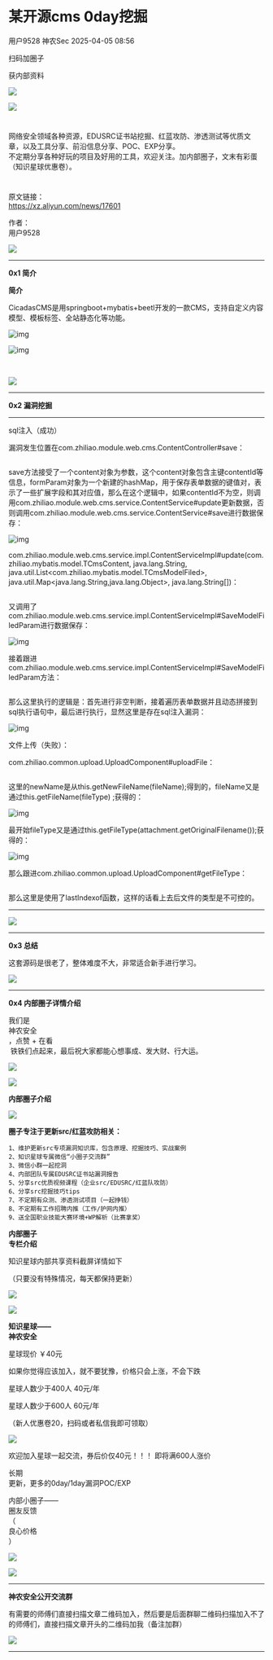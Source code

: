 #  某开源cms 0day挖掘   
用户9528  神农Sec   2025-04-05 08:56  
  
扫码加圈子  
  
获内部资料  
  
![](https://mmbiz.qpic.cn/sz_mmbiz_jpg/b7iaH1LtiaKWXLicr9MthUBGib1nvDibDT4r6iaK4cQvn56iako5nUwJ9MGiaXFdhNMurGdFLqbD9Rs3QxGrHTAsWKmc1w/640?wx_fmt=jpeg&from=appmsg "")  
  
  
![](https://mmbiz.qpic.cn/mmbiz_png/b96CibCt70iaaJcib7FH02wTKvoHALAMw4fchVnBLMw4kTQ7B9oUy0RGfiacu34QEZgDpfia0sVmWrHcDZCV1Na5wDQ/640?wx_fmt=png&wxfrom=13&wx_lazy=1&wx_co=1&tp=wxpic "")  
  
  
#   
  
网络安全领域各种资源，EDUSRC证书站挖掘、红蓝攻防、渗透测试等优质文章，以及工具分享、前沿信息分享、POC、EXP分享。  
不定期分享各种好玩的项目及好用的工具，欢迎关注。加内部圈子，文末有彩蛋（知识星球优惠卷）。  
#   
  
原文链接：  
https://xz.aliyun.com/news/17601  
  
作者：  
用户9528  
  
![](https://mmbiz.qpic.cn/mmbiz_png/iabIwdjuHp2VkevXU9Iiad0pl0dnkk6GmAQNiaqmb1kKX2NGKhaGF7m8UicdyCp9agykgzj7pNN1oEw4b3QLvFbibzQ/640?wx_fmt=png&from=appmsg&wxfrom=13&wx_lazy=1&wx_co=1&tp=wxpic "")  
  
****  
**0x1 简介**  
  
**简介**  
  
CicadasCMS是用springboot+mybatis+beetl开发的一款CMS，支持自定义内容模型、模板标签、全站静态化等功能。  
  
![img](https://mmbiz.qpic.cn/sz_mmbiz_png/b7iaH1LtiaKWW11L0Qwfx1ehYqNViagSco8PxvRXWM4SUrDLhjnPV56P59Mj6Ixobk23DZy4u0gpM7IULtX7X6Zjg/640?wx_fmt=png&from=appmsg "")  
  
  
![img](https://mmbiz.qpic.cn/sz_mmbiz_png/b7iaH1LtiaKWW11L0Qwfx1ehYqNViagSco8jucbCZInoYc1yxlQgMicarJOWarueibtiaNwdXaqmpiaicLc25jslDq5iazg/640?wx_fmt=png&from=appmsg "")  
  
  
   
  
  
![](https://mmbiz.qpic.cn/mmbiz_png/iabIwdjuHp2VkevXU9Iiad0pl0dnkk6GmAQNiaqmb1kKX2NGKhaGF7m8UicdyCp9agykgzj7pNN1oEw4b3QLvFbibzQ/640?wx_fmt=png&from=appmsg&wxfrom=13&wx_lazy=1&wx_co=1&tp=wxpic "")  
  
****  
**0x2 漏洞挖掘**  
  
  
****  
  
sql注入（成功）  
  
漏洞发生位置在com.zhiliao.module.web.cms.ContentController#save：  
```
```  
  
save方法接受了一个content对象为参数，这个content对象包含主键contentId等信息，formParam对象为一个新建的hashMap，用于保存表单数据的键值对，表示了一些扩展字段和其对应值，那么在这个逻辑中，如果contentId不为空，则调用com.zhiliao.module.web.cms.service.ContentService#update更新数据，否则调用com.zhiliao.module.web.cms.service.ContentService#save进行数据保存：  
  
![img](https://mmbiz.qpic.cn/sz_mmbiz_png/b7iaH1LtiaKWW11L0Qwfx1ehYqNViagSco8DsWmltZwVsl09ehBYGicFjJSu0s0vc10ZELOZtocPicpibacpVOn4zgZQ/640?wx_fmt=png&from=appmsg "")  
  
  
com.zhiliao.module.web.cms.service.impl.ContentServiceImpl#update(com.zhiliao.mybatis.model.TCmsContent, java.lang.String, java.util.List<com.zhiliao.mybatis.model.TCmsModelFiled>, java.util.Map<java.lang.String,java.lang.Object>, java.lang.String[])：  
```
```  
  
又调用了com.zhiliao.module.web.cms.service.impl.ContentServiceImpl#SaveModelFiledParam进行数据保存：  
  
![img](https://mmbiz.qpic.cn/sz_mmbiz_png/b7iaH1LtiaKWW11L0Qwfx1ehYqNViagSco8dUDBbEh65fNScyQt25pj0PRPq127sZSjVqCZVRyNheL6mtdkg3kpdg/640?wx_fmt=png&from=appmsg "")  
  
  
接着跟进com.zhiliao.module.web.cms.service.impl.ContentServiceImpl#SaveModelFiledParam方法：  
```
```  
  
那么这里执行的逻辑是：首先进行非空判断，接着遍历表单数据并且动态拼接到sql执行语句中，最后进行执行，显然这里是存在sql注入漏洞：  
  
![img](https://mmbiz.qpic.cn/sz_mmbiz_png/b7iaH1LtiaKWW11L0Qwfx1ehYqNViagSco8YG53UQBHeNictQcKX5WCPXXicYSicAMicMFibOQEfUQzjU3RYgct11YtrNQ/640?wx_fmt=png&from=appmsg "")  
  
  
文件上传（失败）：  
  
com.zhiliao.common.upload.UploadComponent#uploadFile：  
```
```  
  
这里的newName是从this.getNewFileName(fileName);得到的，fileName又是通过this.getFileName(fileType) ;获得的：  
  
![img](https://mmbiz.qpic.cn/sz_mmbiz_png/b7iaH1LtiaKWW11L0Qwfx1ehYqNViagSco8xfxwGGPsctxhJZZTJepC1pqt8drvH8E0DVF2PH0BH3XAeaicZA2nCrQ/640?wx_fmt=png&from=appmsg "")  
  
  
最开始fileType又是通过this.getFileType(attachment.getOriginalFilename());获得的：  
  
![img](https://mmbiz.qpic.cn/sz_mmbiz_png/b7iaH1LtiaKWW11L0Qwfx1ehYqNViagSco8RFRTQXTHj6duthrVibfwAaTVygsIeFwWuXCqqmeWsA2rmN57dw6CWQw/640?wx_fmt=png&from=appmsg "")  
  
  
那么跟进com.zhiliao.common.upload.UploadComponent#getFileType：  
```
```  
  
那么这里是使用了lastIndexof函数，这样的话看上去后文件的类型是不可控的。  
  
****  
![](https://mmbiz.qpic.cn/mmbiz_png/iabIwdjuHp2VkevXU9Iiad0pl0dnkk6GmAQNiaqmb1kKX2NGKhaGF7m8UicdyCp9agykgzj7pNN1oEw4b3QLvFbibzQ/640?wx_fmt=png&from=appmsg&wxfrom=13&wx_lazy=1&wx_co=1&tp=wxpic "")  
  
****  
**0x3 总结**  
  
  
  
这套源码是很老了，整体难度不大，非常适合新手进行学习。  
  
  
  
![](https://mmbiz.qpic.cn/mmbiz_png/iabIwdjuHp2VkevXU9Iiad0pl0dnkk6GmAQNiaqmb1kKX2NGKhaGF7m8UicdyCp9agykgzj7pNN1oEw4b3QLvFbibzQ/640?wx_fmt=png&from=appmsg&wxfrom=13&wx_lazy=1&wx_co=1&tp=wxpic "")  
  
****  
**0x4 内部圈子详情介绍**  
  
我们是  
神农安全  
，点赞 + 在看  
 铁铁们点起来，最后祝大家都能心想事成、发大财、行大运。  
  
![](https://mmbiz.qpic.cn/mmbiz_png/mngWTkJEOYJDOsevNTXW8ERI6DU2dZSH3Wd1AqGpw29ibCuYsmdMhUraS4MsYwyjuoB8eIFIicvoVuazwCV79t8A/640?wx_fmt=png&tp=wxpic&wxfrom=5&wx_lazy=1&wx_co=1 "")  
  
  
  
  
![](https://mmbiz.qpic.cn/sz_mmbiz_gif/MVPvEL7Qg0F0PmZricIVE4aZnhtO9Ap086iau0Y0jfCXicYKq3CCX9qSib3Xlb2CWzYLOn4icaWruKmYMvqSgk1I0Aw/640?wx_fmt=gif&tp=webp&wxfrom=5&wx_lazy=1&wx_co=1 "")  
  
**内部圈子介绍**  
  
  
![](https://mmbiz.qpic.cn/sz_mmbiz_gif/MVPvEL7Qg0F0PmZricIVE4aZnhtO9Ap08Z60FsVfKEBeQVmcSg1YS1uop1o9V1uibicy1tXCD6tMvzTjeGt34qr3g/640?wx_fmt=gif&tp=webp&wxfrom=5&wx_lazy=1&wx_co=1 "")  
  
  
  
**圈子专注于更新src/红蓝攻防相关：**  
  
```
1、维护更新src专项漏洞知识库，包含原理、挖掘技巧、实战案例
2、知识星球专属微信“小圈子交流群”
3、微信小群一起挖洞
4、内部团队专属EDUSRC证书站漏洞报告
5、分享src优质视频课程（企业src/EDUSRC/红蓝队攻防）
6、分享src挖掘技巧tips
7、不定期有众测、渗透测试项目（一起挣钱）
8、不定期有工作招聘内推（工作/护网内推）
9、送全国职业技能大赛环境+WP解析（比赛拿奖）
```  
  
  
  
  
**内部圈子**  
**专栏介绍**  
  
知识星球内部共享资料截屏详情如下  
  
（只要没有特殊情况，每天都保持更新）  
  
![](https://mmbiz.qpic.cn/sz_mmbiz_png/b7iaH1LtiaKWWYcoLuuFqXztiaw8CzfxpMibRSekfPpgmzg6Pn4yH440wEZhQZaJaxJds7olZp5H8Ma4PicQFclzGbQ/640?wx_fmt=png&from=appmsg "")  
  
![](https://mmbiz.qpic.cn/sz_mmbiz_png/b7iaH1LtiaKWWYcoLuuFqXztiaw8CzfxpMibgpeLSDuggy2U7TJWF3h7Af8JibBG0jA5fIyaYNUa2ODeG1r5DoOibAXA/640?wx_fmt=png&from=appmsg "")  
  
  
**知识星球——**  
**神农安全**  
  
星球现价 ￥40元  
  
如果你觉得应该加入，就不要犹豫，价格只会上涨，不会下跌  
  
星球人数少于400人 40元/年  
  
星球人数少于600人 60元/年  
  
（新人优惠卷20，扫码或者私信我即可领取）  
  
![](https://mmbiz.qpic.cn/sz_mmbiz_png/b7iaH1LtiaKWVuEXF1P2pJMs8L6hKKR5QFYFf8Xqj7SNtV9Xmb9tS7kvq0oRuoPMN6SdgfKIckL4OAHc7ZhrgNdA/640?wx_fmt=png&from=appmsg "")  
  
  
欢迎加入星球一起交流，券后价仅40元！！！ 即将满600人涨价  
  
长期  
更新，更多的0day/1day漏洞POC/EXP  
  
  
内部小圈子——  
圈友反馈  
（  
良心价格  
）  
  
![](https://mmbiz.qpic.cn/sz_mmbiz_png/b7iaH1LtiaKWW0s5638ehXF2YQEqibt8Hviaqs0Uv6F4NTNkTKDictgOV445RLkia2rFg6s6eYTSaDunVaRF41qBibY1A/640?wx_fmt=png&from=appmsg "")  
  
![](https://mmbiz.qpic.cn/sz_mmbiz_png/b7iaH1LtiaKWW0s5638ehXF2YQEqibt8HviaRhLXFayW3gyfu2eQDCicyctmplJfuMicVibquicNB3Bjdt0Ukhp8ib1G5aQ/640?wx_fmt=png&from=appmsg "")  
  
  
****  
**神农安全公开交流群**  
  
有需要的师傅们直接扫描文章二维码加入，然后要是后面群聊二维码扫描加入不了的师傅们，直接扫描文章开头的二维码加我（备注加群）  
  
![](https://mmbiz.qpic.cn/sz_mmbiz_jpg/b7iaH1LtiaKWX4tdZp6r3Wmb4fm2sX7tMGzq4elfctXeqH9YOoqPkDQkJR4oiar5L4hQFNRUG4ozKyUtI2xQy3gqQ/640?wx_fmt=jpeg&from=appmsg "")  
  
****  
    
```
```  
  

